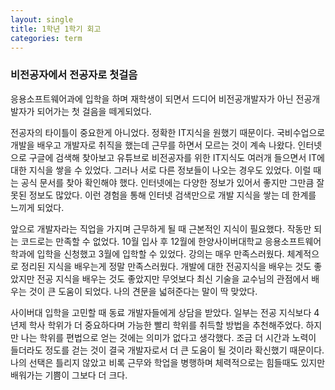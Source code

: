 ```yaml
---
layout: single
title: 1학년 1학기 회고
categories: term
---
```


### 비전공자에서 전공자로 첫걸음
응용소프트웨어과에 입학을 하며 재학생이 되면서 드디어 비전공개발자가 아닌 전공개발자가 되어가는 첫 걸음을 떼게되었다.  


전공자의 타이틀이 중요한게 아니었다. 정확한 IT지식을 원했기 때문이다. 국비수업으로 개발을 배우고 개발자로 취직을 했는데 근무를 하면서 모르는 것이 계속 나왔다. 인터넷으로 구글에 검색해 찾아보고 유튜브로 비전공자를 위한 IT지식도 여러개 들으면서 IT에 대한 지식을 쌓을 수 있었다. 
그러나 서로 다른 정보들이 나오는 경우도 있었다. 이럴 때는 공식 문서를 찾아 확인해야 했다. 인터넷에는 다양한 정보가 있어서 좋지만 그만큼 잘못된 정보도 많았다. 이런 경험을 통해 인터넷 검색만으로 개발 지식을 쌓는 데 한계를 느끼게 되었다.  


앞으로 개발자라는 직업을 가지며 근무하게 될 때 근본적인 지식이 필요했다. 작동만 되는 코드로는 만족할 수 없었다. 10월 입사 후 12월에 한양사이버대학교 응용소프트웨어학과에 입학을 신청했고 3월에 입학할 수 있었다. 강의는 매우 만족스러웠다. 체계적으로 정리된 지식을 배우는게 정말 만족스러웠다. 개발에 대한 전공지식을 배우는 것도 좋았지만 전공 지식을 배우는 것도 좋았지만 무엇보다 최신 기술을 교수님의 관점에서 배우는 것이 큰 도움이 되었다. 나의 견문을 넓혀준다는 말이 딱 맞았다.  


사이버대 입학을 고민할 때 동료 개발자들에게 상담을 받았다. 일부는 전공 지식보다 4년제 학사 학위가 더 중요하다며 가능한 빨리 학위를 취득할 방법을 추천해주었다. 하지만 나는 학위를 편법으로 얻는 것에는 의미가 없다고 생각했다. 조금 더 시간과 노력이 들더라도 정도를 걷는 것이 결국 개발자로서 더 큰 도움이 될 것이라 확신했기 때문이다. 나의 선택은 틀리지 않았고 비록 근무와 학업을 병행하며 체력적으로는 힘들때도 있지만 배워가는 기쁨이 그보다 더 크다.